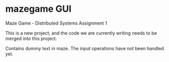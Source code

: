 # mazegame GUI
Maze Game - Distributed Systems Assignment 1

This is a new project, and the code we are currently writing needs to be merged into this project.

Contains dummy text in maze.
The input operations have not been handled yet.
